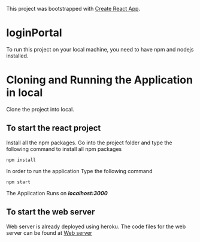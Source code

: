 This project was bootstrapped with [Create React App](https://github.com/facebook/create-react-app).

# loginPortal

To run this project on your local machine, you need to have npm and nodejs installed.

# Cloning and Running the Application in local

Clone the project into local.

## To start the react project

Install all the npm packages. Go into the project folder and type the following command to install all npm packages

```npm install```

In order to run the application Type the following command

```npm start```

The Application Runs on ***localhost:3000***

## To start the web server

Web server is already deployed using heroku.
The code files for the web server can be found at [Web server](https://github.com/AkankshaDeshwal/hocinternshipwebserver)

